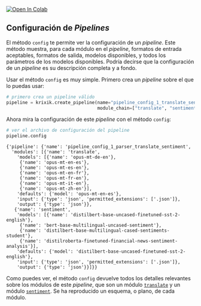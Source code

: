 <a href="https://colab.research.google.com/github/krixik-ai/krixik-docs/blob/main/docs/system/pipeline_creation/pipeline_config.ipynb" target="_parent"><img src="https://colab.research.google.com/assets/colab-badge.svg" alt="Open In Colab"/></a>

## Configuración de *Pipelines*

El método `config` te permite ver la configuración de un *pipeline*. Este método muestra, para cada módulo en el *pipeline*, formatos de entrada aceptables, formatos de salida, modelos disponibles, y todos los parámetros de los modelos disponibles. Podría decirse que la configuración de un *pipeline* es su descripción completa y a fondo.

Usar el método `config` es muy simple. Primero crea un *pipeline* sobre el que lo puedas usar:


```python
# primero crea un pipeline válido
pipeline = krixik.create_pipeline(name="pipeline_config_1_translate_sentiment",
                                  module_chain=["translate", "sentiment"])
```

Ahora mira la configuración de este *pipeline* con el método `config`:


```python
# ver el archivo de configuración del pipeline
pipeline.config
```




    {'pipeline': {'name': 'pipeline_config_1_parser_translate_sentiment',
      'modules': [{'name': 'translate',
        'models': [{'name': 'opus-mt-de-en'},
         {'name': 'opus-mt-en-es'},
         {'name': 'opus-mt-es-en'},
         {'name': 'opus-mt-en-fr'},
         {'name': 'opus-mt-fr-en'},
         {'name': 'opus-mt-it-en'},
         {'name': 'opus-mt-zh-en'}],
        'defaults': {'model': 'opus-mt-en-es'},
        'input': {'type': 'json', 'permitted_extensions': ['.json']},
        'output': {'type': 'json'}},
       {'name': 'sentiment',
        'models': [{'name': 'distilbert-base-uncased-finetuned-sst-2-english'},
         {'name': 'bert-base-multilingual-uncased-sentiment'},
         {'name': 'distilbert-base-multilingual-cased-sentiments-student'},
         {'name': 'distilroberta-finetuned-financial-news-sentiment-analysis'}],
        'defaults': {'model': 'distilbert-base-uncased-finetuned-sst-2-english'},
        'input': {'type': 'json', 'permitted_extensions': ['.json']},
        'output': {'type': 'json'}}]}}



Como puedes ver, el método `config` devuelve todos los detalles relevantes sobre los módulos de este *pipeline*, que son un módulo [`translate`](../../modulos/modulos_ia/modulo_translate_traduccion.md) y un módulo [`sentiment`](../../modulos/modulos_ia/modulo_sentiment_analisis_de_sentimiento.md). Se ha reproducido un esquema, o plano, de cada módulo.
